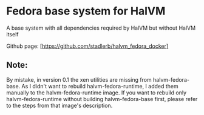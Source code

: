 Fedora base system for HalVM
============================

A base system with all dependencies required by HalVM but without HalVM itself

Github page: [https://github.com/stadlerb/halvm_fedora_docker]

Note: 
-----

By mistake, in version 0.1 the xen utilities are missing from halvm-fedora-base. As I didn't want to rebuild halvm-fedora-runtime, I added them manually to the halvm-fedora-runtime image. If you want to rebuild only halvm-fedora-runtime without building halvm-fedora-base first, please refer to the steps from that image's description.
